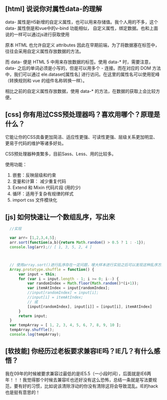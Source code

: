 
## [html] 说说你对属性data-的理解

  data- 属性是H5新增的自定义属性，也可以用来存储值。我个人用的不多，这个data- 属性倒是和vue中的v-bind 功能相似， 自定义属性，绑定数据。也和上面说的一样可以通过js进行获取使用

  原本 HTML 也允许自定义 attributes 因此在早期前端，为了将数据塞在标签中，往往会采用自定义属性存放数据的方法。

  而 data- 便是 HTML 5 中用来存放数据的标签。使用 data-* 时，需要注意，data- 之后的单词必须是小写的，但是可以用多个 - 连接。而在对应的 DOM 方法中，我们可以通过 ele.dataset[属性名] 进行访问。在这里的属性名可以使用驼峰（转换规则和 vue 的组件名称转换一样）。

  相比之前的自定义属性存放数据，使用 data-* 的方法，在数据的获取上会比较方便。


## [css] 你有用过CSS预处理器吗？喜欢用哪个？原理是什么？

  它能让你的CSS具备更加简洁、适应性更强、可读性更强、层级关系更加明显、更易于代码的维护等诸多好处。
  
  CSS预处理器种类繁多，目前Sass、Less、用的比较多。
  
  使用功能：
  
  1. 嵌套：反映层级和约束
  2. 变量和计算： 减少重复代码
  3. Extend 和 Mixin 代码片段 (用的少)
  4. 循环：适用于复杂有规律的样式
  5. import css 文件模块化


## [js] 如何快速让一个数组乱序，写出来

```javascript
  //实现

  var arr= [1,2,3,4,5];
  arr.sort(function(a,b){return Math.random() > 0.5 ? 1 : -1});
  console.log(arr);// [ 1, 3, 5, 2, 4 ]



  // 使用array.sort()进行乱序存在一定问题，增大样本进行实验之后可以发现这种乱序方案并不是完全随机的（所有元素会大概率停留在自己的初始位置）（v8处理排序是小于10个是插入排序，大于10个是快排，排序算法复杂度介于O(n)与O(n2)之间，也就是存在两个元素都没有比较的机会，因此不是完全随机），这里可以使用Fisher–Yates shuffle（洗牌算法）
  Array.prototype.shuffle = function() {
      var input = this;
      for (var i = input.length - 1; i >= 0; i--) {
          var randomIndex = Math.floor(Math.random()*(i+1));
          var itemAtIndex = input[randomIndex];
          //input[randomIndex] = input[i];
          //input[i] = itemAtIndex;
          // 或
          [input[randomIndex], input[i]] = [input[i], itemAtIndex]
      }
      return input;
  }
  var tempArray = [ 1, 2, 3, 4, 5, 6, 7, 8, 9, 10 ];
  tempArray.shuffle();
  console.log(tempArray);
```

## [软技能] 你经历过老板要求兼容IE吗？IE几？有什么感悟？

  我在09年的时候被要求兼容过最低的是IE5.5（一小段时间），后面就是IE6两年！！！我觉得那个时候去兼容IE也还好没有这么恐怖，总结一条就是写法要规范，要有好的习惯，比如说该清除浮动的你没有清除这将会导致混乱。IE的hack也是挺有意思的！

